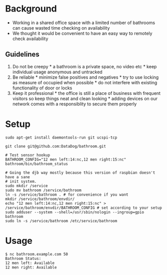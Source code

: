 # Background

  * Working in a shared office space with a limited number of bathrooms can cause wasted time checking on availability
  * We thought it would be convenient to have an easy way to remotely check availability

## Guidelines
  1. Do not be creepy 
    * a bathroom is a private space, no video etc
    * keep individual usage anonymous and untracked 
  1. Be reliable
    * minimize false positives and negatives
    * try to use locking as measure of occupied when possible
    * do not interfere with existing functionality of door or locks
  1. Keep it professional 
    * the office is still a place of business with frequent visitors so keep things neat and clean looking
    * adding devices on our network comes with a responsiblity to secure them properly


# Setup

```
sudo apt-get install daemontools-run git ucspi-tcp

git clone git@github.com:DataDog/bathroom.git

# Test sensor hookup
BATHROOM_CONFIG="12 men left:14:nc,12 men right:15:nc" bathroom/bin/bathroom_status

# Going the djb way mostly because this version of raspbian doesn't have a sane
# init system.
sudo mkdir /service
sudo mv bathroom /service/bathroom
ln -s /service/bathroom . # for convenience if you want
mkdir /service/bathroom/envdir/
echo "12 men left:14:nc,12 men right:15:nc" > /service/bathroom/envdir/BATHROOM_CONFIG # set according to your setup
sudo adduser --system --shell=/usr/sbin/nologin --ingroup=gpio bathroom
sudo ln -s /service/bathroom /etc/service/bathroom
```

# Usage

```
$ nc bathroom.example.com 50
Bathroom Status:
12 men left: Available
12 men right: Available
```
